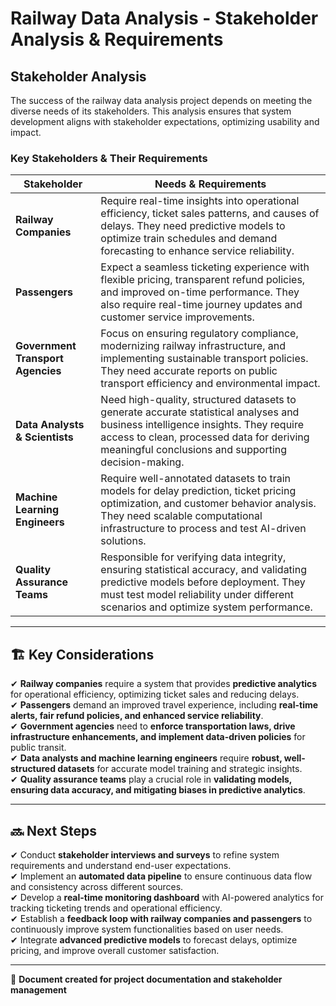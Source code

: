 # **Railway Data Analysis - Stakeholder Analysis & Requirements**

## **Stakeholder Analysis**
The success of the railway data analysis project depends on meeting the diverse needs of its stakeholders. This analysis ensures that system development aligns with stakeholder expectations, optimizing usability and impact.

### **Key Stakeholders & Their Requirements**

| **Stakeholder**                | **Needs & Requirements** |
|--------------------------------|--------------------------|
| **Railway Companies**         | Require real-time insights into operational efficiency, ticket sales patterns, and causes of delays. They need predictive models to optimize train schedules and demand forecasting to enhance service reliability. |
| **Passengers**                | Expect a seamless ticketing experience with flexible pricing, transparent refund policies, and improved on-time performance. They also require real-time journey updates and customer service improvements. |
| **Government Transport Agencies** | Focus on ensuring regulatory compliance, modernizing railway infrastructure, and implementing sustainable transport policies. They need accurate reports on public transport efficiency and environmental impact. |
| **Data Analysts & Scientists** | Need high-quality, structured datasets to generate accurate statistical analyses and business intelligence insights. They require access to clean, processed data for deriving meaningful conclusions and supporting decision-making. |
| **Machine Learning Engineers** | Require well-annotated datasets to train models for delay prediction, ticket pricing optimization, and customer behavior analysis. They need scalable computational infrastructure to process and test AI-driven solutions. |
| **Quality Assurance Teams**   | Responsible for verifying data integrity, ensuring statistical accuracy, and validating predictive models before deployment. They must test model reliability under different scenarios and optimize system performance. |

---

## 🏗 **Key Considerations**
✔ **Railway companies** require a system that provides **predictive analytics** for operational efficiency, optimizing ticket sales and reducing delays.  
✔ **Passengers** demand an improved travel experience, including **real-time alerts, fair refund policies, and enhanced service reliability**.  
✔ **Government agencies** need to **enforce transportation laws, drive infrastructure enhancements, and implement data-driven policies** for public transit.  
✔ **Data analysts and machine learning engineers** require **robust, well-structured datasets** for accurate model training and strategic insights.  
✔ **Quality assurance teams** play a crucial role in **validating models, ensuring data accuracy, and mitigating biases in predictive analytics**.  

---

## 🔜 **Next Steps**
✔ Conduct **stakeholder interviews and surveys** to refine system requirements and understand end-user expectations.  
✔ Implement an **automated data pipeline** to ensure continuous data flow and consistency across different sources.  
✔ Develop a **real-time monitoring dashboard** with AI-powered analytics for tracking ticketing trends and operational efficiency.  
✔ Establish a **feedback loop with railway companies and passengers** to continuously improve system functionalities based on user needs.  
✔ Integrate **advanced predictive models** to forecast delays, optimize pricing, and improve overall customer satisfaction.  

---

📄 **Document created for project documentation and stakeholder management**

